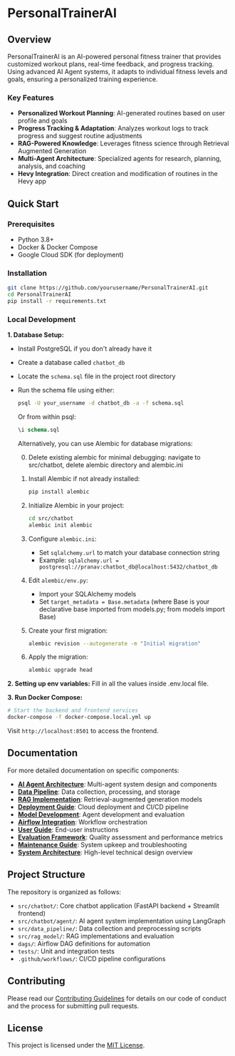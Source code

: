 
# PersonalTrainerAI

## Overview

PersonalTrainerAI is an AI-powered personal fitness trainer that provides customized workout plans, real-time feedback, and progress tracking. Using advanced AI Agent systems, it adapts to individual fitness levels and goals, ensuring a personalized training experience.

### Key Features

- **Personalized Workout Planning**: AI-generated routines based on user profile and goals
- **Progress Tracking & Adaptation**: Analyzes workout logs to track progress and suggest routine adjustments
- **RAG-Powered Knowledge**: Leverages fitness science through Retrieval Augmented Generation
- **Multi-Agent Architecture**: Specialized agents for research, planning, analysis, and coaching
- **Hevy Integration**: Direct creation and modification of routines in the Hevy app

## Quick Start

### Prerequisites
- Python 3.8+
- Docker & Docker Compose
- Google Cloud SDK (for deployment)

### Installation
```bash
git clone https://github.com/yourusername/PersonalTrainerAI.git
cd PersonalTrainerAI
pip install -r requirements.txt
```

### Local Development

**1. Database Setup:** 
- Install PostgreSQL if you don't already have it
- Create a database called `chatbot_db`
- Locate the `schema.sql` file in the project root directory
- Run the schema file using either:
  ```bash
  psql -U your_username -d chatbot_db -a -f schema.sql
  ```
  Or from within psql:
  ```sql
  \i schema.sql
  ```

  Alternatively, you can use Alembic for database migrations:

  0. Delete existing alembic for minimal debugging:
    navigate to src/chatbot, delete alembic directory and alembic.ini

  1. Install Alembic if not already installed:
     ```bash
     pip install alembic
     ```

  2. Initialize Alembic in your project:
     ```bash
     cd src/chatbot
     alembic init alembic
     ```

  3. Configure `alembic.ini`:
     - Set `sqlalchemy.url` to match your database connection string
     - Example: `sqlalchemy.url = postgresql://pranav:chatbot_db@localhost:5432/chatbot_db`

  4. Edit `alembic/env.py`:
     - Import your SQLAlchemy models
     - Set `target_metadata = Base.metadata` (where Base is your declarative base imported from models.py; from models import Base)

  5. Create your first migration:
     ```bash
     alembic revision --autogenerate -m "Initial migration"
     ```

  6. Apply the migration:
     ```bash
     alembic upgrade head
     ```

**2. Setting up env variables:** Fill in all the values inside .env.local file.

**3. Run Docker Compose:**
```bash
# Start the backend and frontend services
docker-compose -f docker-compose.local.yml up
```

Visit `http://localhost:8501` to access the frontend.

## Documentation

For more detailed documentation on specific components:

- [**AI Agent Architecture**](./readme/agent.md): Multi-agent system design and components
- [**Data Pipeline**](./readme/data_pipeline.md): Data collection, processing, and storage
- [**RAG Implementation**](./readme/MLflow.md): Retrieval-augmented generation models
- [**Deployment Guide**](./readme/deployment.md): Cloud deployment and CI/CD pipeline
- [**Model Development**](./readme/model_development.md): Agent development and evaluation
- [**Airflow Integration**](./readme/airflow.md): Workflow orchestration
- [**User Guide**](./readme/user_guide.md): End-user instructions
- [**Evaluation Framework**](./readme/evaluation.md): Quality assessment and performance metrics
- [**Maintenance Guide**](./readme/maintenance.md): System upkeep and troubleshooting
- [**System Architecture**](./readme/architecture.md): High-level technical design overview


## Project Structure

The repository is organized as follows:

- `src/chatbot/`: Core chatbot application (FastAPI backend + Streamlit frontend)
- `src/chatbot/agent/`: AI agent system implementation using LangGraph
- `src/data_pipeline/`: Data collection and preprocessing scripts
- `src/rag_model/`: RAG implementations and evaluation
- `dags/`: Airflow DAG definitions for automation
- `tests/`: Unit and integration tests
- `.github/workflows/`: CI/CD pipeline configurations

## Contributing

Please read our [Contributing Guidelines](./CONTRIBUTING.md) for details on our code of conduct and the process for submitting pull requests.

## License

This project is licensed under the [MIT License](LICENSE).
```
